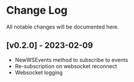 # Change Log

All notable changes will be documented here.

## [v0.2.0] - 2023-02-09

- NewWSEvents method to subscribe to events
- Re-subscription on websocket reconnect
- Websocket logging
